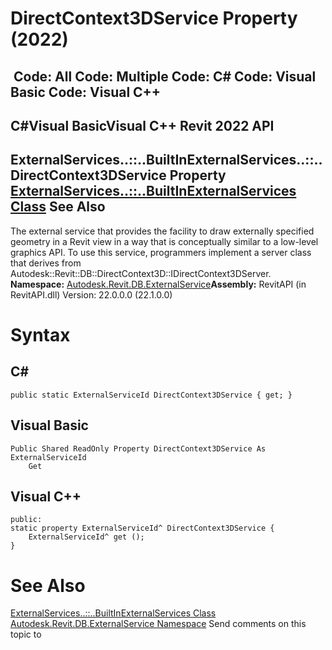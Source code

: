 # DirectContext3DService Property (2022)

﻿
 Code: All Code: Multiple Code: C# Code: Visual Basic Code: Visual C++   
---  
C#Visual BasicVisual C++
Revit 2022 API  
---  
ExternalServices..::..BuiltInExternalServices..::..DirectContext3DService Property   
[ExternalServices..::..BuiltInExternalServices Class](f189eb3f-7a3a-2891-657a-e18cbf014987.md "ExternalServices.BuiltInExternalServices Class") See Also  
---  
The external service that provides the facility to draw externally specified geometry in a Revit view in a way that is conceptually similar to a low-level graphics API. To use this service, programmers implement a server class that derives from Autodesk::Revit::DB::DirectContext3D::IDirectContext3DServer. 
**Namespace:** [Autodesk.Revit.DB.ExternalService](a88f2d1d-c02f-a901-9543-44e4b5dd5fc9.md "Autodesk.Revit.DB.ExternalService Namespace")**Assembly:** RevitAPI (in RevitAPI.dll) Version: 22.0.0.0 (22.1.0.0)
# Syntax
C#  
---  
```text
public static ExternalServiceId DirectContext3DService { get; }
```
  
Visual Basic  
---  
```text
Public Shared ReadOnly Property DirectContext3DService As ExternalServiceId
	Get
```
  
Visual C++  
---  
```text
public:
static property ExternalServiceId^ DirectContext3DService {
	ExternalServiceId^ get ();
}
```
  
# See Also
[ExternalServices..::..BuiltInExternalServices Class](f189eb3f-7a3a-2891-657a-e18cbf014987.md "ExternalServices.BuiltInExternalServices Class")
[Autodesk.Revit.DB.ExternalService Namespace](a88f2d1d-c02f-a901-9543-44e4b5dd5fc9.md "Autodesk.Revit.DB.ExternalService Namespace")
Send comments on this topic to 